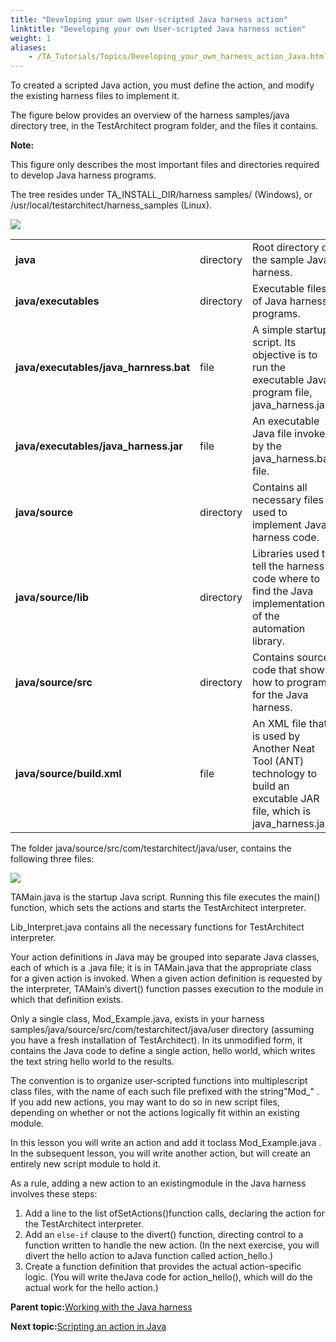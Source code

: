 ```yaml
--- 
title: "Developing your own User-scripted Java harness action"
linktitle: "Developing your own User-scripted Java harness action"
weight: 1
aliases: 
    - /TA_Tutorials/Topics/Developing_your_own_harness_action_Java.html
---
```


To created a scripted Java action, you must define the action, and modify the existing harness files to implement it.

The figure below provides an overview of the harness samples/java directory tree, in the TestArchitect program folder, and the files it contains.

**Note:**

This figure only describes the most important files and directories required to develop Java harness programs.

The tree resides under TA\_INSTALL\_DIR/harness samples/ \(Windows\), or /usr/local/testarchitect/harness\_samples \(Linux\).

![](/images//Images/tut.Java_tree_structure_files.png)

||||
|------|------|------|
|**java**|directory|Root directory of the sample Java harness.|
|**java/executables**|directory|Executable files of Java harness programs.|
|**java/executables/java\_harnress.bat**|file|A simple startup script. Its objective is to run the executable Java program file, java\_harness.jar.|
|**java/executables/java\_harness.jar**|file|An executable Java file invoked by the java\_harness.bat file.|
|**java/source**|directory|Contains all necessary files used to implement Java harness code.|
|**java/source/lib**|directory|Libraries used to tell the harness code where to find the Java implementation of the automation library.|
|**java/source/src**|directory|Contains source code that shows how to program for the Java harness.|
|**java/source/build.xml**|file|An XML file that is used by Another Neat Tool \(ANT\) technology to build an excutable JAR file, which is java\_harness.jar.|

The folder java/source/src/com/testarchitect/java/user, contains the following three files:

![](/images//Images/tut.Harness.Java_files_3.png)

TAMain.java is the startup Java script. Running this file executes the main\(\) function, which sets the actions and starts the TestArchitect interpreter.

Lib\_Interpret.java contains all the necessary functions for TestArchitect interpreter.

Your action definitions in Java may be grouped into separate Java classes, each of which is a .java file; it is in TAMain.java that the appropriate class for a given action is invoked. When a given action definition is requested by the interpreter, TAMain’s divert\(\) function passes execution to the module in which that definition exists.

Only a single class, Mod\_Example.java, exists in your harness samples/java/source/src/com/testarchitect/java/user directory \(assuming you have a fresh installation of TestArchitect\). In its unmodified form, it contains the Java code to define a single action, hello world, which writes the text string hello world to the results.

The convention is to organize user-scripted functions into multiplescript class files, with the name of each such file prefixed with the string"Mod\_" . If you add new actions, you may want to do so in new script files, depending on whether or not the actions logically fit within an existing module.

In this lesson you will write an action and add it toclass Mod\_Example.java . In the subsequent lesson, you will write another action, but will create an entirely new script module to hold it.

As a rule, adding a new action to an existingmodule in the Java harness involves these steps:

1.  Add a line to the list ofSetActions\(\)function calls, declaring the action for the TestArchitect interpreter.
2.  Add an `else-if` clause to the divert\(\) function, directing control to a function written to handle the new action. \(In the next exercise, you will divert the hello action to aJava function called action\_hello.\)
3.  Create a function definition that provides the actual action-specific logic. \(You will write theJava code for action\_hello\(\), which will do the actual work for the hello action.\)

**Parent topic:**[Working with the Java harness](/TA_Tutorials/Topics/Tutorial_Scripting_actions_in_other_languages_java.html)

**Next topic:**[Scripting an action in Java](/TA_Tutorials/Topics/Scripting_an_action_Java.html)

